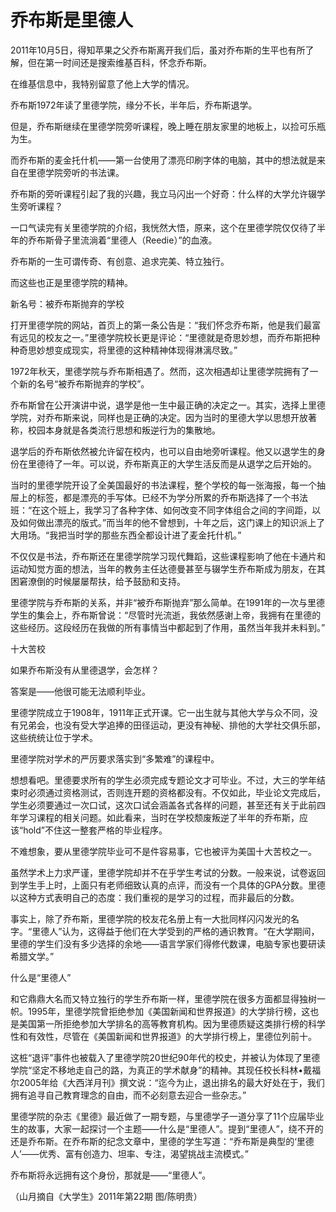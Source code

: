 # 乔布斯是里德人

2011年10月5日，得知苹果之父乔布斯离开我们后，虽对乔布斯的生平也有所了解，但在第一时间还是搜索维基百科，怀念乔布斯。 

在维基信息中，我特别留意了他上大学的情况。 

乔布斯1972年读了里德学院，缘分不长，半年后，乔布斯退学。 

但是，乔布斯继续在里德学院旁听课程，晚上睡在朋友家里的地板上，以捡可乐瓶为生。 

而乔布斯的麦金托什机——第一台使用了漂亮印刷字体的电脑，其中的想法就是来自在里德学院旁听的书法课。 

乔布斯的旁听课程引起了我的兴趣，我立马闪出一个好奇：什么样的大学允许辍学生旁听课程？ 

一口气读完有关里德学院的介绍，我恍然大悟，原来，这个在里德学院仅仅待了半年的乔布斯骨子里流淌着“里德人（Reedie）”的血液。 

乔布斯的一生可谓传奇、有创意、追求完美、特立独行。 

而这些也正是里德学院的精神。 

新名号：被乔布斯抛弃的学校 

打开里德学院的网站，首页上的第一条公告是：“我们怀念乔布斯，他是我们最富有远见的校友之一。”里德学院校长更是评论：“里德就是奇思妙想，而乔布斯把种种奇思妙想变成现实，将里德的这种精神体现得淋漓尽致。” 

1972年秋天，里德学院与乔布斯相遇了。然而，这次相遇却让里德学院拥有了一个新的名号“被乔布斯抛弃的学校”。 

乔布斯曾在公开演讲中说，退学是他一生中最正确的决定之一。其实，选择上里德学院，对乔布斯来说，同样也是正确的决定。因为当时的里德大学以思想开放著称，校园本身就是各类流行思想和叛逆行为的集散地。 

退学后的乔布斯依然被允许留在校内，也可以自由地旁听课程。他又以退学生的身份在里德待了一年。可以说，乔布斯真正的大学生活反而是从退学之后开始的。 

当时的里德学院开设了全美国最好的书法课程，整个学校的每一张海报，每一个抽屉上的标签，都是漂亮的手写体。已经不为学分所累的乔布斯选择了一个书法班：“在这个班上，我学习了各种字体、如何改变不同字体组合之间的字间距，以及如何做出漂亮的版式。”而当年的他不曾想到，十年之后，这门课上的知识派上了大用场。“我把当时学的那些东西全都设计进了麦金托什机。” 

不仅仅是书法，乔布斯还在里德学院学习现代舞蹈，这些课程影响了他在卡通片和运动知觉方面的想法，当年的教务主任达德曼甚至与辍学生乔布斯成为朋友，在其困窘潦倒的时候屡屡帮扶，给予鼓励和支持。 

里德学院与乔布斯的关系，并非“被乔布斯抛弃”那么简单。在1991年的一次与里德学生的集会上，乔布斯曾说：“尽管时光流逝，我依然感谢上帝，我拥有在里德的这些经历。这段经历在我做的所有事情当中都起到了作用，虽然当年我并未料到。” 

十大苦校 

如果乔布斯没有从里德退学，会怎样？ 

答案是——他很可能无法顺利毕业。 

里德学院成立于1908年，1911年正式开课。它一出生就与其他大学与众不同，没有兄弟会，也没有受大学追捧的田径运动，更没有神秘、排他的大学社交俱乐部，这些统统让位于学术。 

里德学院对学术的严厉要求落实到“多繁难”的课程中。 

想想看吧。里德要求所有的学生必须完成专题论文才可毕业。不过，大三的学年结束时必须通过资格测试，否则连开题的资格都没有。不仅如此，毕业论文完成后，学生必须要通过一次口试，这次口试会涵盖各式各样的问题，甚至还有关于此前四年学习课程的相关问题。如此看来，当时在学校颓废叛逆了半年的乔布斯，应该“hold”不住这一整套严格的毕业程序。 

不难想象，要从里德学院毕业可不是件容易事，它也被评为美国十大苦校之一。 

虽然学术上力求严谨，里德学院却并不在乎学生考试的分数。一般来说，试卷返回到学生手上时，上面只有老师细致认真的点评，而没有一个具体的GPA分数。里德以这种方式表明自己的态度：我们重视的是学习的过程，而非最后的分数。 

事实上，除了乔布斯，里德学院的校友花名册上有一大批同样闪闪发光的名字。“里德人”认为，这得益于他们在大学受到的严格的通识教育。“在大学期间，里德的学生们没有多少选择的余地——语言学家们得修代数课，电脑专家也要研读希腊文学。” 

什么是“里德人” 

和它鼎鼎大名而又特立独行的学生乔布斯一样，里德学院在很多方面都显得独树一帜。1995年，里德学院曾拒绝参加《美国新闻和世界报道》的大学排行榜，这也是美国第一所拒绝参加大学排名的高等教育机构。因为里德质疑这类排行榜的科学性和有效性，尽管在《美国新闻和世界报道》的大学排行榜上，里德位列前十。 

这桩“退评”事件也被载入了里德学院20世纪90年代的校史，并被认为体现了里德学院“坚定不移地走自己的路，为真正的学术献身”的精神。其现任校长科林•戴福尔2005年给《大西洋月刊》撰文说：“迄今为止，退出排名的最大好处在于，我们拥有追寻自己教育理念的自由，而不必刻意去迎合一些杂志。” 

里德学院的杂志《里德》最近做了一期专题，与里德学子一道分享了11个应届毕业生的故事，大家一起探讨一个主题——什么是“里德人”。提到“里德人”，绕不开的还是乔布斯。在乔布斯的纪念文章中，里德的学生写道：“乔布斯是典型的‘里德人’——优秀、富有创造力、坦率、专注，渴望挑战主流模式。” 

乔布斯将永远拥有这个身份，那就是——“里德人”。 

（山月摘自《大学生》2011年第22期 图/陈明贵）